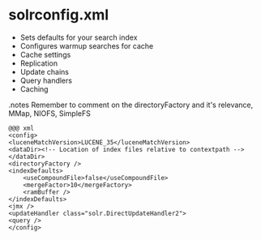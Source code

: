<!SLIDE smbullets smaller incremental>
# solrconfig.xml #

* Sets defaults for your search index
* Configures warmup searches for cache
* Cache settings
* Replication
* Update chains
* Query handlers
* Caching


<!SLIDE code smaller>
.notes Remember to comment on the directoryFactory and it's relevance, MMap, NIOFS, SimpleFS

    @@@ xml
    <config>
    <luceneMatchVersion>LUCENE_35</luceneMatchVersion>
    <dataDir><!-- Location of index files relative to contextpath --></dataDir>
    <directoryFactory />
    <indexDefaults>
        <useCompoundFile>false</useCompoundFile>
        <mergeFactor>10</mergeFactory>
        <ramBuffer />
    </indexDefaults>
    <jmx />
    <updateHandler class="solr.DirectUpdateHandler2">
    <query />
    </config>





